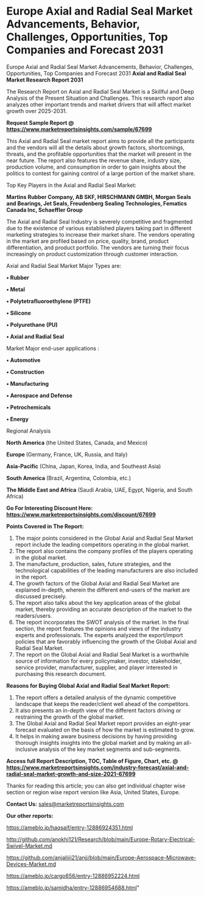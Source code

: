 # Europe Axial and Radial Seal Market Advancements, Behavior, Challenges, Opportunities, Top Companies and Forecast 2031
Europe Axial and Radial Seal Market Advancements, Behavior, Challenges, Opportunities, Top Companies and Forecast 2031
<strong>Axial and Radial Seal Market Research Report 2031</strong>

The Research Report on Axial and Radial Seal Market is a Skillful and Deep Analysis of the Present Situation and Challenges. This research report also analyzes other important trends and market drivers that will affect market growth over 2025-2031.

<strong>Request Sample Report @ <a href=https://www.marketreportsinsights.com/sample/67699>https://www.marketreportsinsights.com/sample/67699</a></strong>

This Axial and Radial Seal market report aims to provide all the participants and the vendors will all the details about growth factors, shortcomings, threats, and the profitable opportunities that the market will present in the near future. The report also features the revenue share, industry size, production volume, and consumption in order to gain insights about the politics to contest for gaining control of a large portion of the market share.

Top Key Players in the Axial and Radial Seal Market:

<strong>Martins Rubber Company, AB SKF, HIRSCHMANN GMBH, Morgan Seals and Bearings, Jet Seals, Freudenberg Sealing Technologies, Fematics Canada Inc, Schaeffler Group</strong>

The Axial and Radial Seal Industry is severely competitive and fragmented due to the existence of various established players taking part in different marketing strategies to increase their market share. The vendors operating in the market are profiled based on price, quality, brand, product differentiation, and product portfolio. The vendors are turning their focus increasingly on product customization through customer interaction.

Axial and Radial Seal Market Major Types are:

<strong>• Rubber

• Metal

• Polytetrafluoroethylene (PTFE)

• Silicone

• Polyurethane (PU)

• Axial and Radial Seal</strong>

Market Major end-user applications :

<strong>• Automotive

• Construction

• Manufacturing

• Aerospace and Defense

• Petrochemicals

• Energy</strong>

Regional Analysis

</u><strong><b>North America</b></strong> (the United States, Canada, and Mexico)

<strong><b>Europe </b></strong>(Germany, France, UK, Russia, and Italy)

<strong><b>Asia-Pacific</b></strong> (China, Japan, Korea, India, and Southeast Asia)

<strong><b>South America</b></strong> (Brazil, Argentina, Colombia, etc.)

<strong><b>The Middle East and Africa</b></strong> (Saudi Arabia, UAE, Egypt, Nigeria, and South Africa)

<strong>Go For Interesting Discount Here: <a href=https://www.marketreportsinsights.com/discount/67699>https://www.marketreportsinsights.com/discount/67699</a></strong>

<strong>Points Covered in The Report:</strong>
<ol>
  <li>The major points considered in the Global Axial and Radial Seal Market report include the leading competitors operating in the global market.</li>
  <li>The report also contains the company profiles of the players operating in the global market.</li>
  <li>The manufacture, production, sales, future strategies, and the technological capabilities of the leading manufacturers are also included in the report.</li>
  <li>The growth factors of the Global Axial and Radial Seal Market are explained in-depth, wherein the different end-users of the market are discussed precisely.</li>
  <li>The report also talks about the key application areas of the global market, thereby providing an accurate description of the market to the readers/users.</li>
  <li>The report incorporates the SWOT analysis of the market. In the final section, the report features the opinions and views of the industry experts and professionals. The experts analyzed the export/import policies that are favorably influencing the growth of the Global Axial and Radial Seal Market.</li>
  <li>The report on the Global Axial and Radial Seal Market is a worthwhile source of information for every policymaker, investor, stakeholder, service provider, manufacturer, supplier, and player interested in purchasing this research document.</li>
</ol>
<strong>Reasons for Buying Global Axial and Radial Seal Market Report:</strong>

<ol>
  <li>The report offers a detailed analysis of the dynamic competitive landscape that keeps the reader/client well ahead of the competitors.</li>
  <li>It also presents an in-depth view of the different factors driving or restraining the growth of the global market.</li>
  <li>The Global Axial and Radial Seal Market report provides an eight-year forecast evaluated on the basis of how the market is estimated to grow.</li>
  <li>It helps in making aware business decisions by having providing thorough insights insights into the global market and by making an all-inclusive analysis of the key market segments and sub-segments.</li>
</ol>
<strong>Access full Report Description, TOC, Table of Figure, Chart, etc. @ <a href=https://www.marketreportsinsights.com/industry-forecast/axial-and-radial-seal-market-growth-and-size-2021-67699>https://www.marketreportsinsights.com/industry-forecast/axial-and-radial-seal-market-growth-and-size-2021-67699</a></strong>


Thanks for reading this article; you can also get individual chapter wise section or region wise report version like Asia, United States, Europe.

<strong>Contact Us:</strong>
sales@marketreportsinsights.com

<strong>Our other reports:</strong>

<a href=https://ameblo.jp/haqsaif/entry-12886924351.html>https://ameblo.jp/haqsaif/entry-12886924351.html</a>

<a href=http://github.com/anokhi121/Research/blob/main/Europe-Rotary-Electrical-Swivel-Market.md>http://github.com/anokhi121/Research/blob/main/Europe-Rotary-Electrical-Swivel-Market.md</a>

<a href=https://github.com/anjaliiii21/anjj/blob/main/Europe-Aerospace-Microwave-Devices-Market.md>https://github.com/anjaliiii21/anjj/blob/main/Europe-Aerospace-Microwave-Devices-Market.md</a>

<a href=https://ameblo.jp/cargo656/entry-12886952224.html>https://ameblo.jp/cargo656/entry-12886952224.html</a>

<a href=https://ameblo.jp/samidha/entry-12886954688.html>https://ameblo.jp/samidha/entry-12886954688.html</a>"
